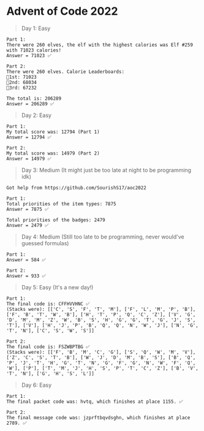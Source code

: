 # **Advent of Code 2022**

> Day 1: Easy

    Part 1:
    There were 260 elves, the elf with the highest calories was Elf #259 with 71023 calories!
    Answer = 71023 ✅
    
    Part 2:
    There were 260 elves. Calorie Leaderboards:
    🥇1st: 71023
    🥈2nd: 68034
    🥉3rd: 67232

    The total is: 206289
    Answer = 206289 ✅

> Day 2: Easy

    Part 1:
    My total score was: 12794 (Part 1)
    Answer = 12794 ✅
    
    Part 2:
    My total score was: 14979 (Part 2)
    Answer = 14979 ✅

> Day 3: Medium (It might just be too late at night to be programming idk)

    Got help from https://github.com/SourishS17/aoc2022
    
    Part 1:
    Total priorities of the item types: 7875
    Answer = 7875 ✅
    
    Total priorities of the badges: 2479
    Answer = 2479 ✅
    
> Day 4: Medium (Still too late to be programming, never would've guessed formulas)

    Part 1:
    Answer = 584 ✅
    
    Part 2:
    Answer = 933 ✅
  
> Day 5: Easy (It's a new day!)

    Part 1:
    The final code is: CFFHVVHNC ✅
    (Stacks were): [['C', 'S', 'F', 'T', 'M'], ['F', 'L', 'M', 'P', 'B'], ['F', 'B', 'T', 'W', 'B'], ['H', 'T', 'P', 'Q', 'C', 'Z'], ['V', 'G', 'D', 'M', 'M', 'Z', 'W', 'B', 'S', 'H', 'G', 'G', 'T', 'G', 'J', 'S', 'T'], ['V'], ['H', 'J', 'P', 'B', 'Q', 'Q', 'N', 'W', 'J'], ['N', 'G', 'T', 'N'], ['C', 'S', 'W', 'S']]
    
    Part 2:
    The final code is: FSZWBPTBG ✅
    (Stacks were): [['F', 'B', 'M', 'C', 'G'], ['S', 'Q', 'W', 'M', 'V'], ['Z', 'C', 'S', 'T', 'B'], ['W', 'J', 'D', 'M', 'B', 'S'], ['B', 'Q', 'P', 'J', 'T', 'H', 'G', 'T', 'N', 'G', 'F', 'G', 'N', 'W', 'F', 'Q', 'W'], ['P'], ['T', 'M', 'J', 'H', 'S', 'P', 'T', 'C', 'Z'], ['B', 'V', 'T', 'N'], ['G', 'H', 'S', 'L']]

> Day 6: Easy

    Part 1:
    The final packet code was: hvtq, which finishes at place 1155. ✅
    
    Part 2:
    The final message code was: jzprftbqvdsghn, which finishes at place 2789. ✅
